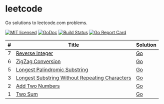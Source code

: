 # leetcode
Go solutions to leetcode.com problems.

[![MIT licensed](https://img.shields.io/badge/license-MIT-blue.svg)](LICENSE)
[![GoDoc](https://godoc.org/github.com/yuhu/leetcode?status.png)](https://godoc.org/github.com/yuhu/leetcode)
[![Build Status](https://travis-ci.org/yuhu/leetcode.svg?branch=master)](https://travis-ci.org/yuhu/leetcode)
[![Go Report Card](https://goreportcard.com/badge/github.com/yuhu/leetcode)](https://goreportcard.com/report/github.com/yuhu/leetcode)

| # | Title | Solution |
|---| ----- | -------- |
| 7 | [Reverse Integer](https://leetcode.com/problems/reverse-integer/) | [Go](problems/7.ReverseInt/) |
| 6 | [ZigZag Conversion](https://leetcode.com/problems/zigzag-conversion/) | [Go](problems/6.ZigZag/) |
| 5 | [Longest Palindromic Substring](https://leetcode.com/problems/longest-palindromic-substring/) | [Go](problems/5.PalindromicSubstr/) |
| 3 | [Longest Substring Without Repeating Characters](https://leetcode.com/problems/longest-substring-without-repeating-characters/) | [Go](problems/3.LongestSubstr/) |
| 2 | [Add Two Numbers](https://leetcode.com/problems/add-two-numbers/) | [Go](problems/2.AddTwoNumbers/) |
| 1 | [Two Sum](https://leetcode.com/problems/two-sum/) | [Go](problems/1.TwoSum/) |
